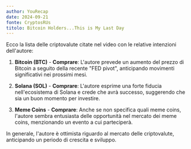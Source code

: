```yaml
---
author: YouRecap
date: 2024-09-21
fonte: CryptosRUs
titolo: Bitcoin Holders...This is My Last Day
---
```


Ecco la lista delle criptovalute citate nel video con le relative intenzioni dell'autore:

1. **Bitcoin (BTC)** - **Comprare**: L'autore prevede un aumento del prezzo di Bitcoin a seguito della recente "FED pivot", anticipando movimenti significativi nei prossimi mesi.

2. **Solana (SOL)** - **Comprare**: L'autore esprime una forte fiducia nell'ecosistema di Solana e crede che avrà successo, suggerendo che sia un buon momento per investire.

3. **Meme Coins** - **Comprare**: Anche se non specifica quali meme coins, l'autore sembra entusiasta delle opportunità nel mercato dei meme coins, menzionando un evento a cui parteciperà.

In generale, l'autore è ottimista riguardo al mercato delle criptovalute, anticipando un periodo di crescita e sviluppo.
